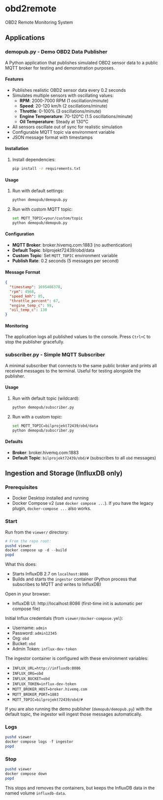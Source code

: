 # obd2remote

OBD2 Remote Monitoring System

## Applications

### demopub.py - Demo OBD2 Data Publisher

A Python application that publishes simulated OBD2 sensor data to a public MQTT broker for testing and demonstration purposes.

#### Features

- Publishes realistic OBD2 sensor data every 0.2 seconds
- Simulates multiple sensors with oscillating values:
  - **RPM**: 2000-7000 RPM (1 oscillation/minute)
  - **Speed**: 20-120 km/h (2 oscillations/minute)
  - **Throttle**: 0-100% (3 oscillations/minute)
  - **Engine Temperature**: 70-120°C (1.5 oscillations/minute)
  - **Oil Temperature**: Steady at 130°C
- All sensors oscillate out of sync for realistic simulation
- Configurable MQTT topic via environment variable
- JSON message format with timestamps

#### Installation

1. Install dependencies:
   ```bash
   pip install -r requirements.txt
   ```

#### Usage

1. Run with default settings:
   ```bash
   python demopub/demopub.py
   ```

2. Run with custom MQTT topic:
   ```bash
   set MQTT_TOPIC=your/custom/topic
   python demopub/demopub.py
   ```

#### Configuration

- **MQTT Broker**: broker.hivemq.com:1883 (no authentication)
- **Default Topic**: bilprojekt72439/obd/data
- **Custom Topic**: Set `MQTT_TOPIC` environment variable
- **Publish Rate**: 0.2 seconds (5 messages per second)

#### Message Format

```json
{
  "timestamp": 1695408378,
  "rpm": 4568,
  "speed_kmh": 85,
  "throttle_percent": 67,
  "engine_temp_c": 99,
  "oil_temp_c": 130
}
```

#### Monitoring

The application logs all published values to the console. Press `Ctrl+C` to stop the publisher gracefully.

### subscriber.py - Simple MQTT Subscriber

A minimal subscriber that connects to the same public broker and prints all received messages to the terminal. Useful for testing alongside the publisher.

#### Usage

1. Run with default topic (wildcard):
   ```bash
   python demopub/subscriber.py
   ```

2. Run with a custom topic:
   ```bash
   set MQTT_TOPIC=bilprojekt72439/obd/data
   python demopub/subscriber.py
   ```
#### Defaults

- **Broker**: broker.hivemq.com:1883
- **Default Topic**: `bilprojekt72439/obd/#` (subscribes to all `obd` messages)

## Ingestion and Storage (InfluxDB only)


### Prerequisites

- Docker Desktop installed and running
- Docker Compose v2 (use `docker compose ...`). If you have the legacy plugin, `docker-compose ...` also works.

### Start

Run from the `viewer/` directory:

```powershell
# From the repo root:
pushd viewer
docker compose up -d --build
popd
```

What this does:

- Starts InfluxDB 2.7 on `localhost:8086`
- Builds and starts the `ingestor` container (Python process that subscribes to MQTT and writes to InfluxDB)

Open in your browser:

- InfluxDB UI: http://localhost:8086 (first-time init is automatic per compose file)

Initial Influx credentials (from `viewer/docker-compose.yml`):

- Username: `admin`
- Password: `admin12345`
- Org: `obd`
- Bucket: `obd`
- Admin Token: `influx-dev-token`

The ingestor container is configured with these environment variables:

- `INFLUX_URL=http://influxdb:8086`
- `INFLUX_ORG=obd`
- `INFLUX_BUCKET=obd`
- `INFLUX_TOKEN=influx-dev-token`
- `MQTT_BROKER_HOST=broker.hivemq.com`
- `MQTT_BROKER_PORT=1883`
- `MQTT_TOPIC=bilprojekt72439/obd/#`

If you are also running the demo publisher (`demopub/demopub.py`) with the default topic, the ingestor will ingest those messages automatically.

### Logs

```powershell
pushd viewer
docker compose logs -f ingestor
popd
```

### Stop

```powershell
pushd viewer
docker compose down
popd
```

This stops and removes the containers, but keeps the InfluxDB data in the named volume `influxdb-data`.